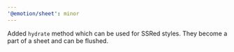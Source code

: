 ```yaml
---
'@emotion/sheet': minor
---
```


Added `hydrate` method which can be used for SSRed styles. They become a part of a sheet and can be flushed.

